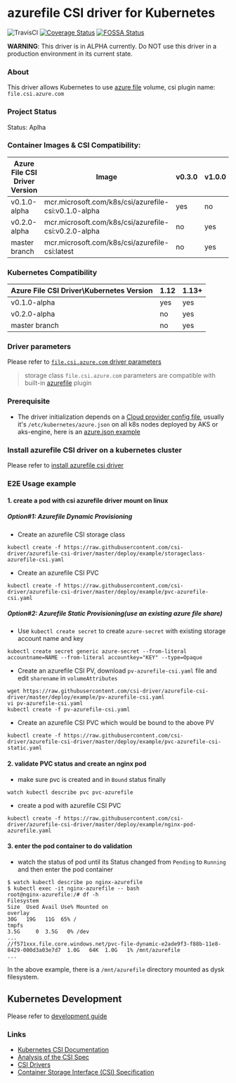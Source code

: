 # azurefile CSI driver for Kubernetes
![TravisCI](https://travis-ci.com/csi-driver/azurefile-csi-driver.svg?branch=master)
[![Coverage Status](https://coveralls.io/repos/github/csi-driver/azurefile-csi-driver/badge.svg?branch=master)](https://coveralls.io/github/csi-driver/azurefile-csi-driver?branch=master)
[![FOSSA Status](https://app.fossa.io/api/projects/git%2Bgithub.com%2Fcsi-driver%2Fazurefile-csi-driver.svg?type=shield)](https://app.fossa.io/projects/git%2Bgithub.com%2Fcsi-driver%2Fazurefile-csi-driver?ref=badge_shield)

**WARNING**: This driver is in ALPHA currently. Do NOT use this driver in a production environment in its current state.

### About
This driver allows Kubernetes to use [azure file](https://docs.microsoft.com/en-us/azure/storage/files/storage-files-introduction) volume, csi plugin name: `file.csi.azure.com`

### Project Status
Status: Aplha

### Container Images & CSI Compatibility:
|Azure File CSI Driver Version  | Image                                              | v0.3.0| v1.0.0 |
|-------------------------------|----------------------------------------------------|-------|--------|
|v0.1.0-alpha                   |mcr.microsoft.com/k8s/csi/azurefile-csi:v0.1.0-alpha| yes   | no     |
|v0.2.0-alpha                   |mcr.microsoft.com/k8s/csi/azurefile-csi:v0.2.0-alpha| no    | yes    |
|master branch                  |mcr.microsoft.com/k8s/csi/azurefile-csi:latest      | no    | yes    |

### Kubernetes Compatibility
| Azure File CSI Driver\Kubernetes Version | 1.12 | 1.13+ | 
|------------------------------------------|------|-------|
| v0.1.0-alpha                             | yes  | yes    |
| v0.2.0-alpha                             | no   | yes    |
| master branch                            | no   | yes    |

### Driver parameters
Please refer to [`file.csi.azure.com` driver parameters](./docs/driver-parameters.md)
 > storage class `file.csi.azure.com` parameters are compatible with built-in [azurefile](https://kubernetes.io/docs/concepts/storage/volumes/#azurefile) plugin

### Prerequisite
 - The driver initialization depends on a [Cloud provider config file](https://github.com/kubernetes/cloud-provider-azure/blob/master/docs/cloud-provider-config.md), usually it's `/etc/kubernetes/azure.json` on all k8s nodes deployed by AKS or aks-engine, here is an [azure.json example](./deploy/example/azure.json)

### Install azurefile CSI driver on a kubernetes cluster
Please refer to [install azurefile csi driver](https://github.com/csi-driver/azurefile-csi-driver/blob/master/docs/install-azurefile-csi-driver.md)

### E2E Usage example
#### 1. create a pod with csi azurefile driver mount on linux
##### Option#1: Azurefile Dynamic Provisioning
 - Create an azurefile CSI storage class
```
kubectl create -f https://raw.githubusercontent.com/csi-driver/azurefile-csi-driver/master/deploy/example/storageclass-azurefile-csi.yaml
```

 - Create an azurefile CSI PVC
```
kubectl create -f https://raw.githubusercontent.com/csi-driver/azurefile-csi-driver/master/deploy/example/pvc-azurefile-csi.yaml
```

##### Option#2: Azurefile Static Provisioning(use an existing azure file share)
 - Use `kubectl create secret` to create `azure-secret` with existing storage account name and key
```
kubectl create secret generic azure-secret --from-literal accountname=NAME --from-literal accountkey="KEY" --type=Opaque
```

 - Create an azurefile CSI PV, download `pv-azurefile-csi.yaml` file and edit `sharename` in `volumeAttributes`
```
wget https://raw.githubusercontent.com/csi-driver/azurefile-csi-driver/master/deploy/example/pv-azurefile-csi.yaml
vi pv-azurefile-csi.yaml
kubectl create -f pv-azurefile-csi.yaml
```

 - Create an azurefile CSI PVC which would be bound to the above PV
```
kubectl create -f https://raw.githubusercontent.com/csi-driver/azurefile-csi-driver/master/deploy/example/pvc-azurefile-csi-static.yaml
```

#### 2. validate PVC status and create an nginx pod
 - make sure pvc is created and in `Bound` status finally
```
watch kubectl describe pvc pvc-azurefile
```

 - create a pod with azurefile CSI PVC
```
kubectl create -f https://raw.githubusercontent.com/csi-driver/azurefile-csi-driver/master/deploy/example/nginx-pod-azurefile.yaml
```

#### 3. enter the pod container to do validation
 - watch the status of pod until its Status changed from `Pending` to `Running` and then enter the pod container
```
$ watch kubectl describe po nginx-azurefile
$ kubectl exec -it nginx-azurefile -- bash
root@nginx-azurefile:/# df -h
Filesystem                                                                                             Size  Used Avail Use% Mounted on
overlay                                                                                                 30G   19G   11G  65% /
tmpfs                                                                                                  3.5G     0  3.5G   0% /dev
...
//f571xxx.file.core.windows.net/pvc-file-dynamic-e2ade9f3-f88b-11e8-8429-000d3a03e7d7  1.0G   64K  1.0G   1% /mnt/azurefile
...
```
In the above example, there is a `/mnt/azurefile` directory mounted as dysk filesystem.

## Kubernetes Development
Please refer to [development guide](./docs/csi-dev.md)


### Links
 - [Kubernetes CSI Documentation](https://kubernetes-csi.github.io/docs/Home.html)
 - [Analysis of the CSI Spec](https://blog.thecodeteam.com/2017/11/03/analysis-csi-spec/)
 - [CSI Drivers](https://github.com/kubernetes-csi/drivers)
 - [Container Storage Interface (CSI) Specification](https://github.com/container-storage-interface/spec)
